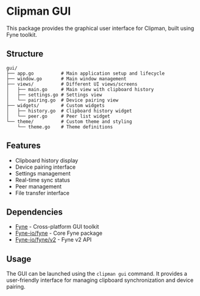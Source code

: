 # Clipman GUI

This package provides the graphical user interface for Clipman, built using Fyne toolkit.

## Structure

```
gui/
├── app.go          # Main application setup and lifecycle
├── window.go       # Main window management
├── views/          # Different UI views/screens
│   ├── main.go     # Main view with clipboard history
│   ├── settings.go # Settings view
│   └── pairing.go  # Device pairing view
├── widgets/        # Custom widgets
│   ├── history.go  # Clipboard history widget
│   └── peer.go     # Peer list widget
└── theme/          # Custom theme and styling
    └── theme.go    # Theme definitions
```

## Features

- Clipboard history display
- Device pairing interface
- Settings management
- Real-time sync status
- Peer management
- File transfer interface

## Dependencies

- [Fyne](https://fyne.io/) - Cross-platform GUI toolkit
- [Fyne-io/fyne](https://github.com/fyne-io/fyne) - Core Fyne package
- [Fyne-io/fyne/v2](https://github.com/fyne-io/fyne/tree/v2) - Fyne v2 API

## Usage

The GUI can be launched using the `clipman gui` command. It provides a user-friendly interface for managing clipboard synchronization and device pairing. 